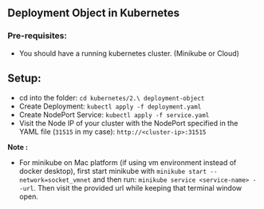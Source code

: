 ## Deployment Object in Kubernetes

### Pre-requisites:

- You should have a running kubernetes cluster. (Minikube or Cloud)

## Setup:

- cd into the folder: `cd kubernetes/2.\ deployment-object`
- Create Deployment: `kubectl apply -f deployment.yaml`
- Create NodePort Service: `kubectl apply -f service.yaml`
- Visit the Node IP of your cluster with the NodePort specified in the YAML file (`31515` in my case): `http://<cluster-ip>:31515`

**Note :**

- For minikube on Mac platform (if using vm environment instead of docker desktop), first start minikube with `minikube start --network=socket_vmnet` and then run: `minikube service <service-name> --url`. Then visit the provided url while keeping that terminal window open.
